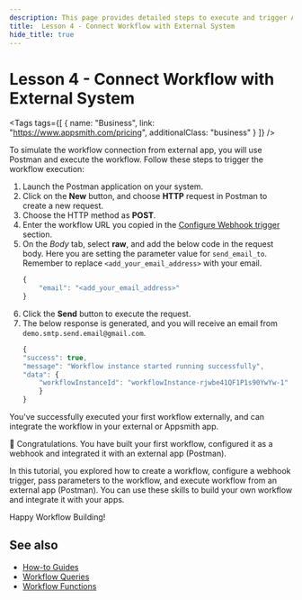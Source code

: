 ```yaml
---
description: This page provides detailed steps to execute and trigger Appsmith using Postman.
title:  Lesson 4 - Connect Workflow with External System
hide_title: true
---
```

<!-- vale off -->

<div className="tag-wrapper">
 <h1>Lesson 4 - Connect Workflow with External System</h1>

<Tags
tags={[
{ name: "Business", link: "https://www.appsmith.com/pricing", additionalClass: "business" }
]}
/>

</div>

<!-- vale on -->

To simulate the workflow connection from external app, you will use Postman and execute the workflow. Follow these steps to trigger the workflow execution:

1. Launch the Postman application on your system.
2. Click on the **New** button, and choose **HTTP** request in Postman to create a new request.
3. Choose the HTTP method as **POST**.
4. Enter the workflow URL you copied in the [Configure Webhook trigger](#configure-webhook-trigger) section.
5. On the _Body_ tab, select **raw**, and add the below code in the request body. Here you are setting the parameter value for `send_email_to`. Remember to replace `<add_your_email_address>` with your email.
    ```javascript
    {
        "email": "<add_your_email_address>"
    }

    ```
6. Click the **Send** button to execute the request.
7. The below response is generated, and you will receive an email from `demo.smtp.send.email@gmail.com`.
    ```javascript
    {
    "success": true,
    "message": "Workflow instance started running successfully",
    "data": {
        "workflowInstanceId": "workflowInstance-rjwbe41QF1P1s90YwYw-1"
        }
    }
    ```

You've successfully executed your first workflow externally, and can integrate the workflow in your external or Appsmith app.

🚩 Congratulations. You have built your first workflow, configured it as a webhook and integrated it with an external app (Postman).

In this tutorial, you explored how to create a workflow, configure a webhook trigger, pass parameters to the workflow, and execute workflow from an external app (Postman). You can use these skills to build your own workflow and integrate it with your apps.

Happy Workflow Building!

## See also

* [How-to Guides](/workflows/how-to-guides/create-approval-workflow)
* [Workflow Queries](/workflows/reference/workflow-queries)
* [Workflow Functions](/workflows/reference/workflow-functions)